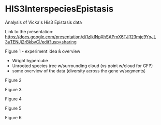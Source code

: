 # HIS3InterspeciesEpistasis
Analysis of Vicka's His3 Epistasis data

Link to the presentation: 
https://docs.google.com/presentation/d/1zIkINpXhSAProX6TJR23mje9YpJL3uTENJj2rBkbvCI/edit?usp=sharing

Figure 1 - experiment idea & overview
  * Wright hypercube
  * Unrooted species tree w/surrounding cloud (vs point w/cloud for GFP)
  * some overview of the data (diversity across the gene w/segments)

Figure 2


Figure 3


Figure 4



Figure 5



Figure 6
